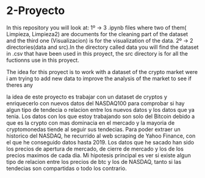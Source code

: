 # 2-Proyecto

In this repository you will look at:
 1º -> 3 .ipynb files where two of them( Limpieza, Limpieza2) are documents for the cleaning part of the dataset and the third one (Visualizacion) is for the visualization of the data.
 2º -> 2 directories(data and src).In the directory called data you will find the dataset in .csv that have been used in this proyect, the src directory is for all the fuctionns use in this proyect.

The idea for this proyect is to work with a dataset of  the crypto market were i am trying to add new data to improve the analysis of the market to see if theres any 

la idea de este proyecto es trabajar con un dataset de cryptos y enriquecerlo con nuevos datos del NASDAQ100 para comprobar si hay algun tipo de tendecia o relacion entre los nuevos datos y los datos que ya tenia. Los datos con los que estoy trabajando son solo del Bitcoin debido a que es la crypto con mas dominacia en el mercado y la mayoria de cryptomonedas tiende al seguir sus tendecias.
Para poder extraer un historico del NASDAQ, he recurrido al web scraping de Yahoo Finance, con el que he conseguido datos hasta 2019. Los datos que he sacado han sido los precios de apertura de mercado, de cierre de mercado y los de los precios maximos de cada dia. 
Mi hipotesis principal es ver si existe algun tipo de relacion entre los precios de btc y los de NASDAQ, tanto si las tendecias son compartidas o todo los contrario.
